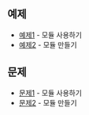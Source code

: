 ## 예제
- [예제1](ex01/ex01.py) - 모듈 사용하기
- [예제2](ex02/ex02.py) - 모듈 만들기

## 문제
- [문제1](quiz01/README.md) - 모듈 사용하기
- [문제2](quiz02/README.md) - 모듈 만들기

